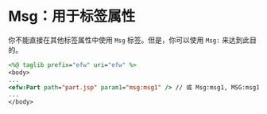 # Msg：用于标签属性

你不能直接在其他标签属性中使用 `Msg` 标签。但是，你可以使用 `Msg:` 来达到此目的。

```jsp
<%@ taglib prefix="efw" uri="efw" %>
<body>
...
<efw:Part path="part.jsp" param1="msg:msg1" /> // 或 Msg:msg1, MSG:msg1
...
</body>
```
